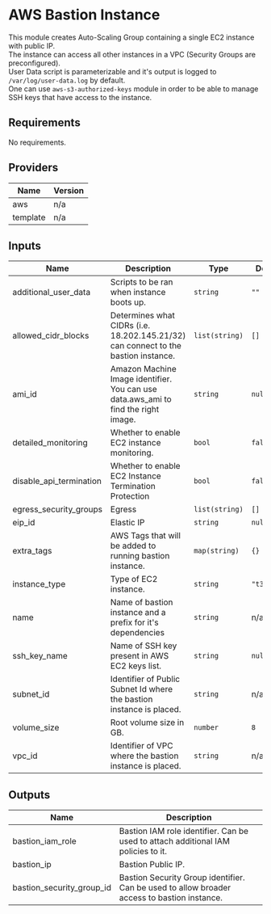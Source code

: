 # AWS Bastion Instance  
This module creates Auto-Scaling Group containing a single EC2 instance with public IP.  
The instance can access all other instances in a VPC (Security Groups are preconfigured).  
User Data script is parameterizable and it's output is logged to `/var/log/user-data.log` by default.  
One can use `aws-s3-authorized-keys` module in order to be able to manage SSH keys that have access to the instance.

## Requirements

No requirements.

## Providers

| Name | Version |
|------|---------|
| aws | n/a |
| template | n/a |

## Inputs

| Name | Description | Type | Default | Required |
|------|-------------|------|---------|:--------:|
| additional\_user\_data | Scripts to be ran when instance boots up. | `string` | `""` | no |
| allowed\_cidr\_blocks | Determines what CIDRs (i.e. 18.202.145.21/32) can connect to the bastion instance. | `list(string)` | `[]` | no |
| ami\_id | Amazon Machine Image identifier. You can use data.aws\_ami to find the right image. | `string` | `null` | no |
| detailed\_monitoring | Whether to enable EC2 instance monitoring. | `bool` | `false` | no |
| disable\_api\_termination | Whether to enable EC2 Instance Termination Protection | `bool` | `false` | no |
| egress\_security\_groups | Egress | `list(string)` | `[]` | no |
| eip\_id | Elastic IP | `string` | `null` | no |
| extra\_tags | AWS Tags that will be added to running bastion instance. | `map(string)` | `{}` | no |
| instance\_type | Type of EC2 instance. | `string` | `"t3.nano"` | no |
| name | Name of bastion instance and a prefix for it's dependencies | `string` | n/a | yes |
| ssh\_key\_name | Name of SSH key present in AWS EC2 keys list. | `string` | `null` | no |
| subnet\_id | Identifier of Public Subnet Id where the bastion instance is placed. | `string` | n/a | yes |
| volume\_size | Root volume size in GB. | `number` | `8` | no |
| vpc\_id | Identifier of VPC where the bastion instance is placed. | `string` | n/a | yes |

## Outputs

| Name | Description |
|------|-------------|
| bastion\_iam\_role | Bastion IAM role identifier. Can be used to attach additional IAM policies to it. |
| bastion\_ip | Bastion Public IP. |
| bastion\_security\_group\_id | Bastion Security Group identifier. Can be used to allow broader access to bastion instance. |

